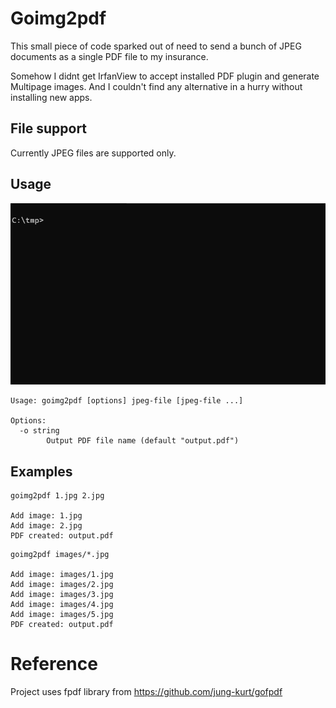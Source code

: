 # Goimg2pdf

This small piece of code sparked out of need to send a bunch of JPEG documents
as a single PDF file to my insurance.

Somehow I didnt get IrfanView to accept installed PDF plugin and generate Multipage
images. And I couldn't find any alternative in a hurry without installing new apps.

## File support

Currently JPEG files are supported only.

## Usage

![](goimg2pdf.gif)

```
Usage: goimg2pdf [options] jpeg-file [jpeg-file ...]

Options:
  -o string
        Output PDF file name (default "output.pdf")
```

## Examples

```
goimg2pdf 1.jpg 2.jpg

Add image: 1.jpg
Add image: 2.jpg
PDF created: output.pdf
```

```
goimg2pdf images/*.jpg

Add image: images/1.jpg
Add image: images/2.jpg
Add image: images/3.jpg
Add image: images/4.jpg
Add image: images/5.jpg
PDF created: output.pdf
```

# Reference

Project uses fpdf library from https://github.com/jung-kurt/gofpdf
